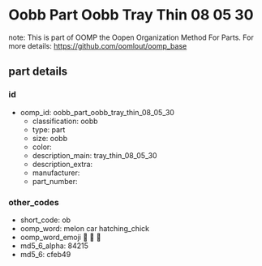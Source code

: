 # Oobb Part Oobb Tray Thin 08 05 30  

note: This is part of OOMP the Oopen Organization Method For Parts. For more details: https://github.com/oomlout/oomp_base

##  part details





### id
* oomp_id: oobb_part_oobb_tray_thin_08_05_30
  * classification: oobb
  * type: part
  * size: oobb
  * color: 
  * description_main: tray_thin_08_05_30
  * description_extra: 
  * manufacturer: 
  * part_number: 

### other_codes
* short_code: ob
* oomp_word: melon car hatching_chick
* oomp_word_emoji :melon: :car: :hatching_chick:
* md5_6_alpha: 84215
* md5_6: cfeb49